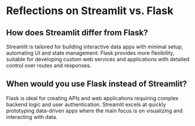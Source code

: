 # Reflections on Streamlit vs. Flask

## How does Streamlit differ from Flask?
Streamlit is tailored for building interactive data apps with minimal setup, automating UI and state management. Flask provides more flexibility, suitable for developing custom web services and applications with detailed control over routes and responses.

## When would you use Flask instead of Streamlit?
Flask is ideal for creating APIs and web applications requiring complex backend logic and user authentication. Streamlit excels at quickly prototyping data-driven apps where the main focus is on visualizing and interacting with data.
